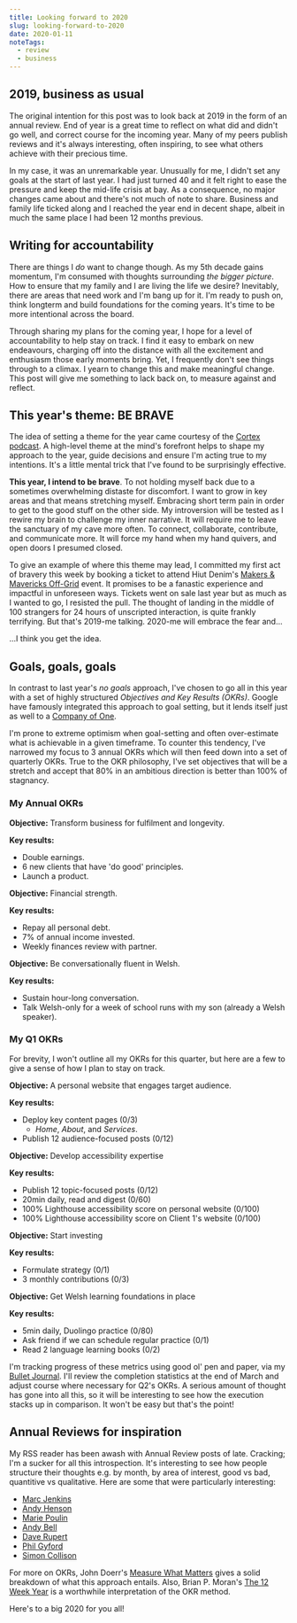 ```yaml
---
title: Looking forward to 2020
slug: looking-forward-to-2020
date: 2020-01-11
noteTags:
  - review
  - business
---
```


## 2019, business as usual

The original intention for this post was to look back at 2019 in the form of an annual review. End of year is a great time to reflect on what did and didn't go well, and correct course for the incoming year. Many of my peers publish reviews and it's always interesting, often inspiring, to see what others achieve with their precious time. 

In my case, it was an unremarkable year. Unusually for me, I didn't set any goals at the start of last year. I had just turned 40 and it felt right to ease the pressure and keep the mid-life crisis at bay. As a consequence, no major changes came about and there's not much of note to share. Business and family life ticked along and I reached the year end in decent shape, albeit in much the same place I had been 12 months previous. 

## Writing for accountability

There are things I _do_ want to change though. As my 5th decade gains momentum, I'm consumed with thoughts surrounding _the bigger picture_. How to ensure that my family and I are living the life we desire? Inevitably, there are areas that need work and I'm bang up for it. I'm ready to push on, think longterm and build foundations for the coming years. It's time to be more intentional across the board. 

Through sharing my plans for the coming year, I hope for a level of accountability to help stay on track. I find it easy to embark on new endeavours, charging off into the distance with all the excitement and enthusiasm those early moments bring. Yet, I frequently don't see things through to a climax. I yearn to change this and make meaningful change. This post will give me something to lack back on, to measure against and reflect.

## This year's theme: BE BRAVE

The idea of setting a theme for the year came courtesy of the [Cortex podcast](https://www.relay.fm/cortex/79). A high-level theme at the mind's forefront helps to shape my approach to the year, guide decisions and ensure I'm acting true to my intentions. It's a little mental trick that I've found to be surprisingly effective. 

**This year, I intend to be brave**. To not holding myself back due to a sometimes overwhelming distaste for discomfort. I want to grow in key areas and that means stretching myself. Embracing short term pain in order to get to the good stuff on the other side. My introversion will be tested as I rewire my brain to challenge my inner narrative. It will require me to leave the sanctuary of my cave more often. To connect, collaborate, contribute, and communicate more. It will force my hand when my hand quivers, and open doors I presumed closed.

To give an example of where this theme may lead, I committed my first act of bravery this week by booking a ticket to attend Hiut Denim's [Makers & Mavericks Off-Grid](https://hiutdenim.co.uk/products/makers-mavericks) event. It promises to be a fanastic experience and impactful in unforeseen ways. Tickets went on sale last year but as much as I wanted to go, I resisted the pull. The thought of landing in the middle of 100  strangers for 24 hours of unscripted interaction, is quite frankly terrifying. But that's 2019-me talking. 2020-me will embrace the fear and...

...I think you get the idea.

## Goals, goals, goals

In contrast to last year's _no goals_ approach, I've chosen to go all in this year with a set of highly structured _Objectives and Key Results (OKRs)_. Google have famously integrated this approach to goal setting, but it lends itself just as well to a [Company of One](https://www.goodreads.com/book/show/37570605-company-of-one). 

I'm prone to extreme optimism when goal-setting and often over-estimate what is achievable in a given timeframe. To counter this tendency, I've narrowed my focus to 3 annual OKRs which will then feed down into a set of quarterly OKRs. True to the OKR philosophy, I've set objectives that will be a stretch and accept that 80% in an ambitious direction is better than 100% of stagnancy.  

### My Annual OKRs

**Objective:** Transform business for fulfilment and longevity.

**Key results:**
- Double earnings.
- 6 new clients that have 'do good' principles.
- Launch a product.

**Objective:** Financial strength.

**Key results:**
- Repay all personal debt.
- 7% of annual income invested.
- Weekly finances review with partner.

**Objective:** Be conversationally fluent in Welsh.

**Key results:**
- Sustain hour-long conversation.
- Talk Welsh-only for a week of school runs with my son (already a Welsh speaker). 

### My Q1 OKRs

For brevity, I won't outline all my OKRs for this quarter, but here are a few to give a sense of how I plan to stay on track.

**Objective:** A personal website that engages target audience.

**Key results:**
- Deploy key content pages (0/3)
	- _Home_, _About_, and _Services_.
- Publish 12 audience-focused posts (0/12)

**Objective:** Develop accessibility expertise

**Key results:**
- Publish 12 topic-focused posts (0/12)
- 20min daily, read and digest (0/60)
- 100% Lighthouse accessibility score on personal website (0/100)
- 100% Lighthouse accessibility score on Client 1's website (0/100)

**Objective:** Start investing

**Key results:**
- Formulate strategy (0/1)
- 3 monthly contributions (0/3)

**Objective:** Get Welsh learning foundations in place

**Key results:**
- 5min daily, Duolingo practice (0/80)
- Ask friend if we can schedule regular practice (0/1)
- Read 2 language learning books (0/2)

I'm tracking progress of these metrics using good ol' pen and paper, via my [Bullet Journal](https://bulletjournal.com/). I'll review the completion statistics at the end of March and adjust course where necessary for Q2's OKRs. A serious amount of thought has gone into all this, so it will be interesting to see how the execution stacks up in comparison. It won't be easy but that's the point!

## Annual Reviews for inspiration

My RSS reader has been awash with Annual Review posts of late. Cracking; I'm a sucker for all this introspection. It's interesting to see how people structure their thoughts e.g. by month, by area of interest, good vs bad, quantitive vs qualitative. Here are some that were particularly interesting: 

- [Marc Jenkins](https://www.marcjenkins.co.uk/2019-year-in-review/)
- [Andy Henson](https://elaptics.co.uk/journal/2019-year-in-review/) 
- [Marie Poulin](https://mariepoulin.com/blog/2019-recap/)
- [Andy Bell](https://hankchizljaw.com/wrote/2019:-a-year-in-review/)
- [Dave Rupert](https://daverupert.com/2019/12/twenty-nineteen/)
- [Phil Gyford](https://www.gyford.com/phil/writing/2019/12/31/2019/)
- [Simon Collison](https://colly.com/journal/twenty-nineteen-in-review)

For more on OKRs, John Doerr's [Measure What Matters](https://www.goodreads.com/book/show/39286958-measure-what-matters) gives a solid breakdown of what this approach entails. Also, Brian P. Moran's [The 12 Week Year](https://www.goodreads.com/book/show/10009377-the-12-week-year) is a worthwhile interpretation of the OKR method. 

Here's to a big 2020 for you all!
